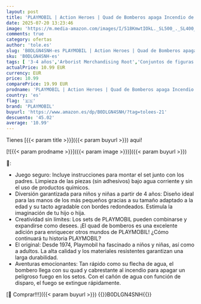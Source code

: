 ```yaml
---
layout: post
title: 'PLAYMOBIL | Action Heroes | Quad de Bomberos apaga Incendio de setos | Coche de Bomberos | Juguete para niños y niñas a Partir de 4 años | 71825'
date: 2025-07-20 13:23:46
image: 'https://m.media-amazon.com/images/I/518KmwtIOkL._SL500_._SL400_.jpg'
comments: true
category: ofertas
author: 'tole.es'
slug: 'B0DLGN4SNH-es PLAYMOBIL | Action Heroes | Quad de Bomberos apaga...'
sku: 'B0DLGN4SNH-es'
tags: [ '3-4 años','Arborist Merchandising Root','Conjuntos de figuras de juguete','Juguetes','Juguetes y juegos','Muñecos y figuras','Self Service','Special Features Stores','b6d17eda-2c26-45ed-a098-453a9f96e839_0','b6d17eda-2c26-45ed-a098-453a9f96e839_1801','playmobil','🇪🇸', ]
actualPrice: 10.99 EUR
currency: EUR
price: 10.99
comparePrice: 19.99 EUR
prodname: 'PLAYMOBIL | Action Heroes | Quad de Bomberos apaga Incendio de setos | Coche de Bomberos | Juguete para niños y niñas a Partir de 4 años | 71825'
country: 'es'
flag: '🇪🇸'
brand: 'PLAYMOBIL'
buyurl: 'https://www.amazon.es/dp/B0DLGN4SNH/?tag=tolees-21'
descuento: '45.02'
average: '10.99'
---
```


Tienes [{{< param title >}}]({{< param buyurl >}}) aqui!

[![{{< param prodname >}}]({{< param image >}})]({{< param buyurl >}})

🔎:

- Juego seguro: Incluye instrucciones para montar el set junto con los padres. Limpieza de las piezas (sin adhesivos) bajo agua corriente y sin el uso de productos químicos.
- Diversión garantizada para niños y niñas a partir de 4 años: Diseño ideal para las manos de los más pequeños gracias a su tamaño adaptado a la edad y su tacto agradable con bordes redondeados. Estimula la imaginación de tu hijo o hija.
- Creatividad sin límites: Los sets de PLAYMOBIL pueden combinarse y expandirse como desees. ¡El quad de bomberos es una excelente adición para enriquecer otros mundos de PLAYMOBIL! ¿Cómo continuará tu historia PLAYMOBIL?
- El original: Desde 1974, Playmobil ha fascinado a niños y niñas, así como a adultos. La alta calidad y los materiales resistentes garantizan una larga durabilidad.
- Aventuras emocionantes: Tan rápido como su flecha de agua, el bombero llega con su quad y cabrestante al incendio para apagar un peligroso fuego en los setos. Con el cañón de agua con función de disparo, el fuego se extingue rápidamente.

[🛒 Comprar!!!]({{< param buyurl >}})
{{<world>}}B0DLGN4SNH{{</world>}}

